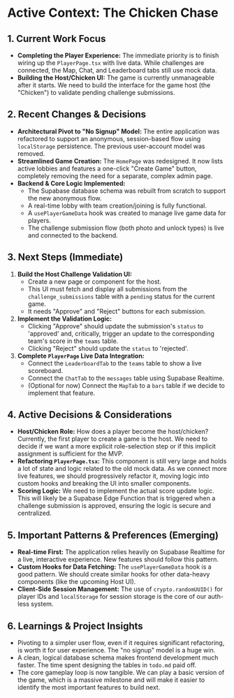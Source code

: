 # Active Context: The Chicken Chase

## 1. Current Work Focus
*   **Completing the Player Experience:** The immediate priority is to finish wiring up the `PlayerPage.tsx` with live data. While challenges are connected, the Map, Chat, and Leaderboard tabs still use mock data.
*   **Building the Host/Chicken UI:** The game is currently unmanageable after it starts. We need to build the interface for the game host (the "Chicken") to validate pending challenge submissions.

## 2. Recent Changes & Decisions
*   **Architectural Pivot to "No Signup" Model:** The entire application was refactored to support an anonymous, session-based flow using `localStorage` persistence. The previous user-account model was removed.
*   **Streamlined Game Creation:** The `HomePage` was redesigned. It now lists active lobbies and features a one-click "Create Game" button, completely removing the need for a separate, complex admin page.
*   **Backend & Core Logic Implemented:**
    *   The Supabase database schema was rebuilt from scratch to support the new anonymous flow.
    *   A real-time lobby with team creation/joining is fully functional.
    *   A `usePlayerGameData` hook was created to manage live game data for players.
    *   The challenge submission flow (both photo and unlock types) is live and connected to the backend.

## 3. Next Steps (Immediate)
1.  **Build the Host Challenge Validation UI:**
    *   Create a new page or component for the host.
    *   This UI must fetch and display all submissions from the `challenge_submissions` table with a `pending` status for the current game.
    *   It needs "Approve" and "Reject" buttons for each submission.
2.  **Implement the Validation Logic:**
    *   Clicking "Approve" should update the submission's `status` to 'approved' and, critically, trigger an update to the corresponding team's score in the `teams` table.
    *   Clicking "Reject" should update the `status` to 'rejected'.
3.  **Complete `PlayerPage` Live Data Integration:**
    *   Connect the `LeaderboardTab` to the `teams` table to show a live scoreboard.
    *   Connect the `ChatTab` to the `messages` table using Supabase Realtime.
    *   (Optional for now) Connect the `MapTab` to a `bars` table if we decide to implement that feature.

## 4. Active Decisions & Considerations
*   **Host/Chicken Role:** How does a player become the host/chicken? Currently, the first player to create a game is the host. We need to decide if we want a more explicit role-selection step or if this implicit assignment is sufficient for the MVP.
*   **Refactoring `PlayerPage.tsx`:** This component is still very large and holds a lot of state and logic related to the old mock data. As we connect more live features, we should progressively refactor it, moving logic into custom hooks and breaking the UI into smaller components.
*   **Scoring Logic:** We need to implement the actual score update logic. This will likely be a Supabase Edge Function that is triggered when a challenge submission is approved, ensuring the logic is secure and centralized.

## 5. Important Patterns & Preferences (Emerging)
*   **Real-time First:** The application relies heavily on Supabase Realtime for a live, interactive experience. New features should follow this pattern.
*   **Custom Hooks for Data Fetching:** The `usePlayerGameData` hook is a good pattern. We should create similar hooks for other data-heavy components (like the upcoming Host UI).
*   **Client-Side Session Management:** The use of `crypto.randomUUID()` for player IDs and `localStorage` for session storage is the core of our auth-less system.

## 6. Learnings & Project Insights
*   Pivoting to a simpler user flow, even if it requires significant refactoring, is worth it for user experience. The "no signup" model is a huge win.
*   A clean, logical database schema makes frontend development much faster. The time spent designing the tables in `todo.md` paid off.
*   The core gameplay loop is now tangible. We can play a basic version of the game, which is a massive milestone and will make it easier to identify the most important features to build next. 
